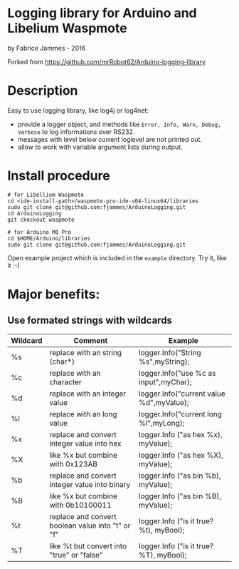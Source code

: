 # Logging library for Arduino and Libelium Waspmote
by Fabrice Jammes - 2016

Forked from https://github.com/mrRobot62/Arduino-logging-library

# Description

Easy to use logging library, like log4j or log4net:
* provide a logger object, and methods like `Error, Info, Warn, Debug, Verbose` to log informations over RS232.
* messages with level below current loglevel are not printed out.
* allow to work with variable argument lists during output.

# Install procedure 

```shell
# for Libellium Waspmote
cd <ide-install-path>/waspmote-pro-ide-v04-linux64/libraries
sudo git clone git@github.com:fjammes/ArduinoLogging.git
cd ArduinoLogging
git ckeckout waspmote
```

```shell
# for Arduino M0 Pro
cd $HOME/Arduino/libraries
sudo git clone git@github.com:fjammes/ArduinoLogging.git
```

Open example project which is included in the `example` directory. Try it, like it :-)

# Major benefits:

## Use formated strings with wildcards

|Wildcard	|Comment	|Example 			|
|-----------|-----------|-------------------|
|%s |replace with an string (char*) |logger.Info("String %s",myString); |
|%c |replace with an character |logger.Info("use %c as input",myChar); |
|%d |replace with an integer value |logger.Info("current value %d",myValue); |
|%l |replace with an long value |logger.Info("current long %l",myLong); |
|%x |replace and convert integer value into hex |logger.Info ("as hex %x), myValue); |
|%X |like %x but combine with 0x123AB |logger.Info ("as hex %X), myValue); |
|%b |replace and convert integer value into binary |logger.Info ("as bin %b), myValue); |
|%B |like %x but combine with 0b10100011 |logger.Info ("as bin %B), myValue); |
|%t |replace and convert boolean value into "t" or "f" |logger.Info ("is it true? %t), myBool); |
|%T |like %t but convert into "true" or "false" |logger.Info ("is it true? %T), myBool); |

